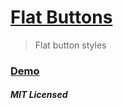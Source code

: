 # [Flat Buttons](https://gokulkrishh.github.io/flat-btns/)

> Flat button styles

### [Demo](https://gokulkrishh.github.io/flat-btns/)

##### MIT Licensed
